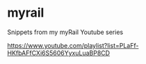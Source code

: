 # myrail
Snippets from my myRail Youtube series

https://www.youtube.com/playlist?list=PLaFf-HKfbAFfCXi6S5606YyxuLuaBP8CD
